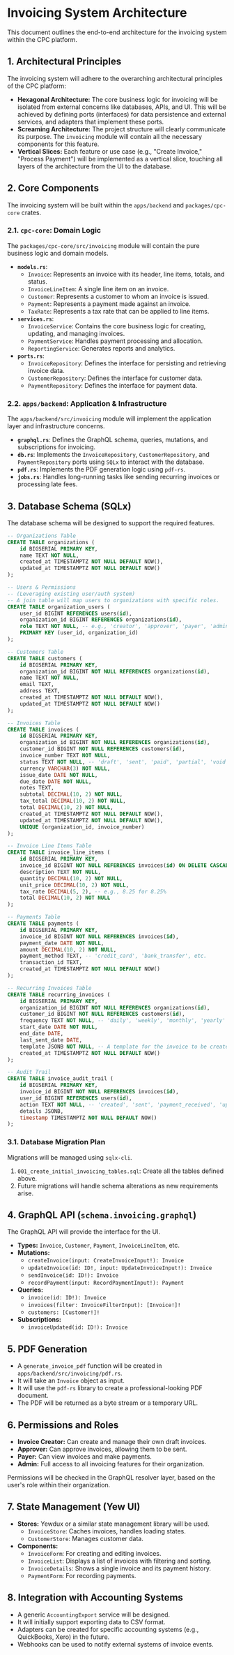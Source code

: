 # Invoicing System Architecture

This document outlines the end-to-end architecture for the invoicing system within the CPC platform.

## 1. Architectural Principles

The invoicing system will adhere to the overarching architectural principles of the CPC platform:

- **Hexagonal Architecture:** The core business logic for invoicing will be isolated from external concerns like databases, APIs, and UI. This will be achieved by defining ports (interfaces) for data persistence and external services, and adapters that implement these ports.
- **Screaming Architecture:** The project structure will clearly communicate its purpose. The `invoicing` module will contain all the necessary components for this feature.
- **Vertical Slices:** Each feature or use case (e.g., "Create Invoice," "Process Payment") will be implemented as a vertical slice, touching all layers of the architecture from the UI to the database.

## 2. Core Components

The invoicing system will be built within the `apps/backend` and `packages/cpc-core` crates.

### 2.1. `cpc-core`: Domain Logic

The `packages/cpc-core/src/invoicing` module will contain the pure business logic and domain models.

- **`models.rs`**:
    - `Invoice`: Represents an invoice with its header, line items, totals, and status.
    - `InvoiceLineItem`: A single line item on an invoice.
    - `Customer`: Represents a customer to whom an invoice is issued.
    - `Payment`: Represents a payment made against an invoice.
    - `TaxRate`: Represents a tax rate that can be applied to line items.
- **`services.rs`**:
    - `InvoiceService`: Contains the core business logic for creating, updating, and managing invoices.
    - `PaymentService`: Handles payment processing and allocation.
    - `ReportingService`: Generates reports and analytics.
- **`ports.rs`**:
    - `InvoiceRepository`: Defines the interface for persisting and retrieving invoice data.
    - `CustomerRepository`: Defines the interface for customer data.
    - `PaymentRepository`: Defines the interface for payment data.

### 2.2. `apps/backend`: Application & Infrastructure

The `apps/backend/src/invoicing` module will implement the application layer and infrastructure concerns.

- **`graphql.rs`**: Defines the GraphQL schema, queries, mutations, and subscriptions for invoicing.
- **`db.rs`**: Implements the `InvoiceRepository`, `CustomerRepository`, and `PaymentRepository` ports using `SQLx` to interact with the database.
- **`pdf.rs`**: Implements the PDF generation logic using `pdf-rs`.
- **`jobs.rs`**: Handles long-running tasks like sending recurring invoices or processing late fees.

## 3. Database Schema (SQLx)

The database schema will be designed to support the required features.

```sql
-- Organizations Table
CREATE TABLE organizations (
    id BIGSERIAL PRIMARY KEY,
    name TEXT NOT NULL,
    created_at TIMESTAMPTZ NOT NULL DEFAULT NOW(),
    updated_at TIMESTAMPTZ NOT NULL DEFAULT NOW()
);

-- Users & Permissions
-- (Leveraging existing user/auth system)
-- A join table will map users to organizations with specific roles.
CREATE TABLE organization_users (
    user_id BIGINT REFERENCES users(id),
    organization_id BIGINT REFERENCES organizations(id),
    role TEXT NOT NULL, -- e.g., 'creator', 'approver', 'payer', 'admin'
    PRIMARY KEY (user_id, organization_id)
);

-- Customers Table
CREATE TABLE customers (
    id BIGSERIAL PRIMARY KEY,
    organization_id BIGINT NOT NULL REFERENCES organizations(id),
    name TEXT NOT NULL,
    email TEXT,
    address TEXT,
    created_at TIMESTAMPTZ NOT NULL DEFAULT NOW(),
    updated_at TIMESTAMPTZ NOT NULL DEFAULT NOW()
);

-- Invoices Table
CREATE TABLE invoices (
    id BIGSERIAL PRIMARY KEY,
    organization_id BIGINT NOT NULL REFERENCES organizations(id),
    customer_id BIGINT NOT NULL REFERENCES customers(id),
    invoice_number TEXT NOT NULL,
    status TEXT NOT NULL, -- 'draft', 'sent', 'paid', 'partial', 'void'
    currency VARCHAR(3) NOT NULL,
    issue_date DATE NOT NULL,
    due_date DATE NOT NULL,
    notes TEXT,
    subtotal DECIMAL(10, 2) NOT NULL,
    tax_total DECIMAL(10, 2) NOT NULL,
    total DECIMAL(10, 2) NOT NULL,
    created_at TIMESTAMPTZ NOT NULL DEFAULT NOW(),
    updated_at TIMESTAMPTZ NOT NULL DEFAULT NOW(),
    UNIQUE (organization_id, invoice_number)
);

-- Invoice Line Items Table
CREATE TABLE invoice_line_items (
    id BIGSERIAL PRIMARY KEY,
    invoice_id BIGINT NOT NULL REFERENCES invoices(id) ON DELETE CASCADE,
    description TEXT NOT NULL,
    quantity DECIMAL(10, 2) NOT NULL,
    unit_price DECIMAL(10, 2) NOT NULL,
    tax_rate DECIMAL(5, 2), -- e.g., 8.25 for 8.25%
    total DECIMAL(10, 2) NOT NULL
);

-- Payments Table
CREATE TABLE payments (
    id BIGSERIAL PRIMARY KEY,
    invoice_id BIGINT NOT NULL REFERENCES invoices(id),
    payment_date DATE NOT NULL,
    amount DECIMAL(10, 2) NOT NULL,
    payment_method TEXT, -- 'credit_card', 'bank_transfer', etc.
    transaction_id TEXT,
    created_at TIMESTAMPTZ NOT NULL DEFAULT NOW()
);

-- Recurring Invoices Table
CREATE TABLE recurring_invoices (
    id BIGSERIAL PRIMARY KEY,
    organization_id BIGINT NOT NULL REFERENCES organizations(id),
    customer_id BIGINT NOT NULL REFERENCES customers(id),
    frequency TEXT NOT NULL, -- 'daily', 'weekly', 'monthly', 'yearly'
    start_date DATE NOT NULL,
    end_date DATE,
    last_sent_date DATE,
    template JSONB NOT NULL, -- A template for the invoice to be created
    created_at TIMESTAMPTZ NOT NULL DEFAULT NOW()
);

-- Audit Trail
CREATE TABLE invoice_audit_trail (
    id BIGSERIAL PRIMARY KEY,
    invoice_id BIGINT NOT NULL REFERENCES invoices(id),
    user_id BIGINT REFERENCES users(id),
    action TEXT NOT NULL, -- 'created', 'sent', 'payment_received', 'updated'
    details JSONB,
    timestamp TIMESTAMPTZ NOT NULL DEFAULT NOW()
);
```

### 3.1. Database Migration Plan

Migrations will be managed using `sqlx-cli`.

1.  `001_create_initial_invoicing_tables.sql`: Create all the tables defined above.
2.  Future migrations will handle schema alterations as new requirements arise.

## 4. GraphQL API (`schema.invoicing.graphql`)

The GraphQL API will provide the interface for the UI.

- **Types:** `Invoice`, `Customer`, `Payment`, `InvoiceLineItem`, etc.
- **Mutations:**
    - `createInvoice(input: CreateInvoiceInput!): Invoice`
    - `updateInvoice(id: ID!, input: UpdateInvoiceInput!): Invoice`
    - `sendInvoice(id: ID!): Invoice`
    - `recordPayment(input: RecordPaymentInput!): Payment`
- **Queries:**
    - `invoice(id: ID!): Invoice`
    - `invoices(filter: InvoiceFilterInput): [Invoice!]!`
    - `customers: [Customer!]!`
- **Subscriptions:**
    - `invoiceUpdated(id: ID!): Invoice`

## 5. PDF Generation

- A `generate_invoice_pdf` function will be created in `apps/backend/src/invoicing/pdf.rs`.
- It will take an `Invoice` object as input.
- It will use the `pdf-rs` library to create a professional-looking PDF document.
- The PDF will be returned as a byte stream or a temporary URL.

## 6. Permissions and Roles

- **Invoice Creator:** Can create and manage their own draft invoices.
- **Approver:** Can approve invoices, allowing them to be sent.
- **Payer:** Can view invoices and make payments.
- **Admin:** Full access to all invoicing features for their organization.

Permissions will be checked in the GraphQL resolver layer, based on the user's role within their organization.

## 7. State Management (Yew UI)

- **Stores:** Yewdux or a similar state management library will be used.
    - `InvoiceStore`: Caches invoices, handles loading states.
    - `CustomerStore`: Manages customer data.
- **Components:**
    - `InvoiceForm`: For creating and editing invoices.
    - `InvoiceList`: Displays a list of invoices with filtering and sorting.
    - `InvoiceDetails`: Shows a single invoice and its payment history.
    - `PaymentForm`: For recording payments.

## 8. Integration with Accounting Systems

- A generic `AccountingExport` service will be designed.
- It will initially support exporting data to CSV format.
- Adapters can be created for specific accounting systems (e.g., QuickBooks, Xero) in the future.
- Webhooks can be used to notify external systems of invoice events.